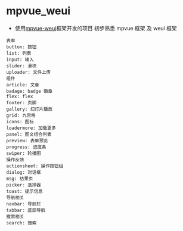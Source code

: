 # mpvue_weui

* 使用[mpvue-weui](https://github.com/KuangPF/mpvue-weui)框架开发的项目 初步熟悉 mpvue 框架 及 weui 框架

```
表单
button: 按钮
list: 列表
input: 输入
slider: 滑块
uploader: 文件上传
组件
article: 文章
badage: badge 徽章
flex: flex
footer: 页脚
gallery: 幻灯片播放
grid: 九宫格
icons: 图标
loadermore: 加载更多
panel: 图文组合列表
preview: 表单预览
progress: 进度条
swiper: 轮播图
操作反馈
actionsheet: 操作按钮组
dialog: 对话框
msg: 结果页
picker: 选择器
toast: 提示信息
导航相关
navbar: 导航栏
tabbar: 底部导航
搜索相关
search: 搜索
```
